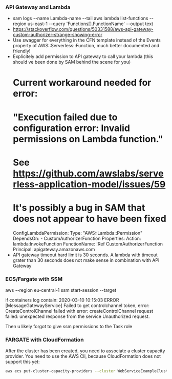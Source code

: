 ### API Gateway and Lambda
- sam logs --name Lambda-name --tail
  aws lambda list-functions --region us-east-1 --query 'Functions[].FunctionName' --output text
- https://stackoverflow.com/questions/50331588/aws-api-gateway-custom-authorizer-strange-showing-error
- Use swagger for everything in the CFN template instead of the Events property of AWS::Serverless::Function, much better documented and friendly!
- Explicitely add permission to API gateway to call your lambda (this should ve been done by SAM behind the scene for you)
  # Current workaround needed for error:
  # "Execution failed due to configuration error: Invalid permissions on Lambda function."
  # See https://github.com/awslabs/serverless-application-model/issues/59
  # It's possibly a bug in SAM that does not appear to have been fixed
  ConfigLambdaPermission:
    Type: "AWS::Lambda::Permission"
    DependsOn:
      - CustomAuthorizerFunction
    Properties:
      Action: lambda:InvokeFunction
      FunctionName: !Ref CustomAuthorizerFunction
      Principal: apigateway.amazonaws.com
- API gateway timeout hard limit is 30 seconds. A lambda with timeout grater than 30 seconds does
  not make sense in combination with API Gateway

### ECS/Fargate with SSM 
aws --region eu-central-1 ssm start-session --target <cluster Name>_<task ID>_<container runtime ID>

if containers log contain:
2020-03-10 10:15:03 ERROR [MessageGatewayService] Failed to get controlchannel token, error: CreateControlChannel failed with error: createControlChannel request failed: unexpected response from the service <BadRequest xmlns=""><message>Unauthorized request.</message></BadRequest>

Then u likely forgot to give ssm permissions to the Task role

### FARGATE with CloudFormation
After the cluster has been created, you need to associate  a cluster capacity provider.
You need to use the AWS Cli, because CloudFormation does not support this yet:
```bash
aws ecs put-cluster-capacity-providers --cluster WebServiceExampleCluster --capacity-providers FARGATE --default-capacity-provider-strategy capacityProvider=FARGATE,weight=1
```


